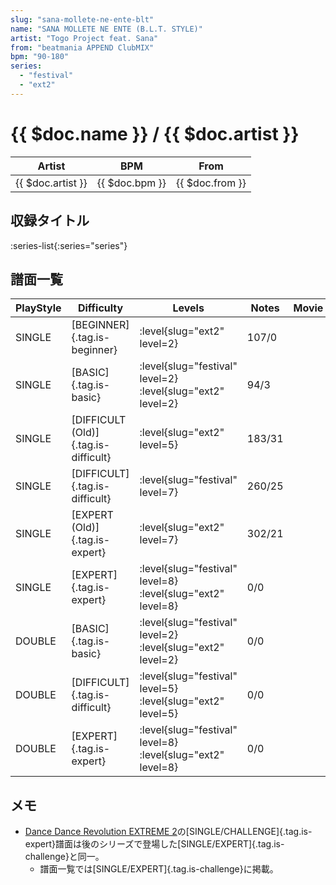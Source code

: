 ```yaml
---
slug: "sana-mollete-ne-ente-blt"
name: "SANA MOLLETE NE ENTE (B.L.T. STYLE)"
artist: "Togo Project feat. Sana"
from: "beatmania APPEND ClubMIX"
bpm: "90-180"
series:
  - "festival"
  - "ext2"
---
```


# {{ $doc.name }} / {{ $doc.artist }}

|Artist|BPM|From|
|------|---|----|
|{{ $doc.artist }}|{{ $doc.bpm }}|{{ $doc.from }}|

## 収録タイトル

:series-list{:series="series"}

## 譜面一覧

|PlayStyle|Difficulty|Levels|Notes|Movie|
|---------|----------|------|-----|-----|
|SINGLE|[BEGINNER]{.tag.is-beginner}|:level{slug="ext2" level=2}|107/0||
|SINGLE|[BASIC]{.tag.is-basic}|:level{slug="festival" level=2} :level{slug="ext2" level=2}|94/3||
|SINGLE|[DIFFICULT (Old)]{.tag.is-difficult}|:level{slug="ext2" level=5}|183/31||
|SINGLE|[DIFFICULT]{.tag.is-difficult}|:level{slug="festival" level=7}|260/25||
|SINGLE|[EXPERT (Old)]{.tag.is-expert}|:level{slug="ext2" level=7}|302/21||
|SINGLE|[EXPERT]{.tag.is-expert}|:level{slug="festival" level=8} :level{slug="ext2" level=8}|0/0||
|DOUBLE|[BASIC]{.tag.is-basic}|:level{slug="festival" level=2} :level{slug="ext2" level=2}|0/0||
|DOUBLE|[DIFFICULT]{.tag.is-difficult}|:level{slug="festival" level=5} :level{slug="ext2" level=5}|0/0||
|DOUBLE|[EXPERT]{.tag.is-expert}|:level{slug="festival" level=8} :level{slug="ext2" level=8}|0/0||

## メモ

- [Dance Dance Revolution EXTREME 2](/series/ext2)の[SINGLE/CHALLENGE]{.tag.is-expert}譜面は後のシリーズで登場した[SINGLE/EXPERT]{.tag.is-challenge}と同一。
  - 譜面一覧では[SINGLE/EXPERT]{.tag.is-challenge}に掲載。
